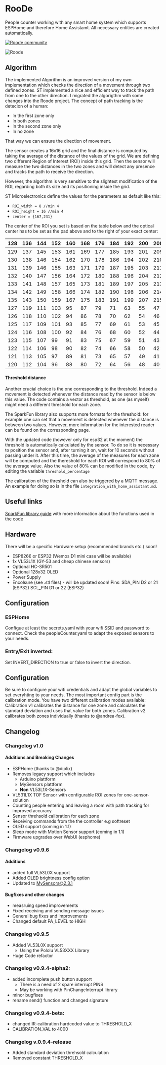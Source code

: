 # RooDe

People counter working with any smart home system which supports ESPHome and therefore Home Assistamt. All necessary entities are created automatically.


[![Roode community](https://img.shields.io/discord/879407995837087804.svg?label=Discord&logo=Discord&colorB=7289da&style=for-the-badge)](https://discord.gg/RK3KJeSy)


![Roode](Roode.png)

## Algorithm
The implemented Algorithm is an improved version of my own implementation which checks the direction of a movement through two defined zones. ST implemented a nice and efficient way to track the path from one to the other direction. I migrated the algorigthm with some changes into the Roode project. 
The concept of path tracking is the detecion of a human:
* In the first zone only
* In both zones 
* In the second zone only
* In no zone

That way we can ensure the direction of movement.

The sensor creates a 16x16 grid and the final distance is computed by taking the average of the distance of the values of the grid.
We are defining two different Region of Interest (ROI) inside this grid. Then the sensor will measure the two distances in the two zones and will detect any presence and tracks the path to receive the direction. 

However, the algorithm is very sensitive to the slightest modification of the ROI, regarding both its size and its positioning inside the grid.

ST Microelectronics define the values for the parameters as default like this:
- `ROI_width = 8 //min 4`
- `ROI_height = 16 //min 4`
- `center = {167,231}`

The center of the ROI you set is based on the table below and the optical center has to be set as the pad above and to the right of your exact center:



| 128  | 136  | 144  | 152  | 160  | 168  | 176  | 184  | 192  | 200  | 208  | 216  | 224  | 232  | 240  | 248  |
| ---- | ---- | ---- | ---- | ---- | ---- | ---- | ---- | ---- | ---- | ---- | ---- | ---- | ---- | ---- | ---- |
| 129  | 137  | 145  | 153  | 161  | 169  | 177  | 185  | 193  | 201  | 209  | 217  | 225  | 233  | 241  | 249  |
| 130  | 138  | 146  | 154  | 162  | 170  | 178  | 186  | 194  | 202  | 210  | 218  | 226  | 234  | 242  | 250  |
| 131  | 139  | 146  | 155  | 163  | 171  | 179  | 187  | 195  | 203  | 211  | 219  | 227  | 235  | 243  | 251  |
| 132  | 140  | 147  | 156  | 164  | 172  | 180  | 188  | 196  | 204  | 212  | 220  | 228  | 236  | 244  | 252  |
| 133  | 141  | 148  | 157  | 165  | 173  | 181  | 189  | 197  | 205  | 213  | 221  | 229  | 237  | 245  | 253  |
| 134  | 142  | 149  | 158  | 166  | 174  | 182  | 190  | 198  | 206  | 214  | 222  | 230  | 238  | 246  | 254  |
| 135  | 143  | 150  | 159  | 167  | 175  | 183  | 191  | 199  | 207  | 215  | 223  | 231  | 239  | 247  | 255  |
| 127  | 119  | 111  | 103  | 95   | 87   | 79   | 71   | 63   | 55   | 47   | 39   | 31   | 23   | 15   | 7    |
| 126  | 118  | 110  | 102  | 94   | 86   | 78   | 70   | 62   | 54   | 46   | 38   | 30   | 22   | 14   | 6    |
| 125  | 117  | 109  | 101  | 93   | 85   | 77   | 69   | 61   | 53   | 45   | 37   | 29   | 21   | 13   | 5    |
| 124  | 116  | 108  | 100  | 92   | 84   | 76   | 68   | 60   | 52   | 44   | 36   | 28   | 20   | 12   | 4    |
| 123  | 115  | 107  | 99   | 91   | 83   | 75   | 67   | 59   | 51   | 43   | 35   | 27   | 19   | 11   | 3    |
| 122  | 114  | 106  | 98   | 90   | 82   | 74   | 66   | 58   | 50   | 42   | 34   | 26   | 18   | 10   | 2    |
| 121  | 113  | 105  | 97   | 89   | 81   | 73   | 65   | 57   | 49   | 41   | 33   | 25   | 17   | 9    | 1    |
| 120  | 112  | 104  | 96   | 88   | 80   | 72   | 64   | 56   | 48   | 40   | 32   | 24   | 16   | 8    | 0    |





#### Threshold distance

Another crucial choice is the one corresponding to the threshold. Indeed a movement is detected whenever the distance read by the sensor is below this value. The code contains a vector as threshold, as one (as myself) might need a different threshold for each zone.

The SparkFun library also supports more formats for the threshold: for example one can set that a movement is detected whenever the distance is between two values. However, more information for the interested reader can be found on the corresponding page.

With the updated code (however only for esp32 at the moment) the threshold is automatically calculated by the sensor. To do so it is necessary to position the sensor and, after turning it on, wait for 10 seconds without passing under it. After this time, the average of the measures for each zone will be computed and the thereshold for each ROI will correspond to 80% of the average value. Also the value of 80% can be modified in the code, by editing the variable `threshold_percentage`

The calibration of the threshold can also be triggered by a MQTT message. An example for doing so is in the file `integration_with_home_assistant.md`.



## Useful links

[SparkFun library guide](https://learn.sparkfun.com/tutorials/qwiic-distance-sensor-vl53l1x-hookup-guide/all) with more information about the functions used in the code

## Hardware
There will be a specific Hardware setup (recommended brands etc.) soon!
* ESP8266 or ESP32 (Wemos D1 mini case will be available)
* 1x VL53L1X (GY-53 and cheap chinese sensors)
* Optional HC-SR501
* Optional 128x32 OLED
* Power Supply
* Encolsure (see .stl files) - will be updated soon!
Pins:
SDA_PIN D2 or 21 (ESP32)
SCL_PIN D1 or 22 (ESP32)

## Configuration
### ESPHome
Configue at least the secrets.yaml with your wifi SSID and password to connect. Check the peopleCounter.yaml to adapt the exposed sensors to your needs.

### Entry/Exit inverted:
Set INVERT_DIRECTION to true or false to invert the direction.


## Configuration
Be sure to configure your wifi credentials and adapt the global variables to set everyhting to your needs.
The most important config part is the calibration mode. You have two different calibration modes available:
Calibration v1 calibrates the distance for one zone and calculates the standard deviation and uses that value for both zones. 
Calibration v2 calibrates both zones individually (thanks to @andrea-fox). 

## Changelog
### Changelog v1.0
#### Additions and Breaking Changes
* ESPHome (thanks to @diplix)
* Removes legacy support which includes
   * Arduino plattform
   * MySensors plattform
   * **Non** VL53L1X-Sensors
* VL531L1X TOF Sensor with configurable ROI zones for one-sensor-solution
* Counting people entering and leaving a room with path tracking for improved accuracy
* Sensor threhsold calibration for each zone
* Receiving commands from the the controller e.g softreset
* OLED support (coming in 1.1)
* Sleep mode with Motion Sensor support (coming in 1.1)
* Firmware upgrades over WebUI (esphome)

   
### Changelog v0.9.6
#### Additions
* added full VL53L0X support
* Added OLED brightness config option
* Updated to MySensors@2.3.1
#### Bugfixes and other changes
* measruing speed improvements 
* Fixed receiving and sending message issues
* General bug fixes and improvements
* Changed default PA_LEVEL to HIGH

### Changelog v0.9.5
* Added VL53L0X support
    * Using the Pololu VL53XXX Library
* Huge Code refactor

### Changelog v0.9.4-alpha2:
* added incomplete push button support
    * There is a need of 2 spare interrupt PINS
    * May be working with PinChangeInterrupt library
* minor bugfixes
* rename send() function and changed signature
### Changelog v0.9.4-beta:
* changed IR-calibration hardcoded value to THRESHOLD_X 
* CALIBRATION_VAL to 4000
### Changelog v.0.9.4-release
* Added standard deviation threhsold calculation
* Removed constant THRESHOLD_X